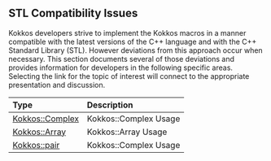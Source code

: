 ## STL Compatibility Issues

Kokkos developers strive to implement the Kokkos macros in a manner compatible with the latest versions of the C++ language and with the C++ Standard Library (STL). However deviations from this approach occur when necessary. This section documents several of those deviations and provides information for developers in the following specific areas. Selecting the link for the topic of interest will connect to the appropriate presentation and discussion.

|Type  |Description                  |
|:-----|:----------------------------|
|[Kokkos::Complex](Kokkos%3A%3AComplex) | Kokkos::Complex Usage |
|[Kokkos::Array](Kokkos%3A%3AArray) | Kokkos::Array Usage |
|[Kokkos::pair](Kokkos%3A%3Apair)   | Kokkos::Complex Usage |
